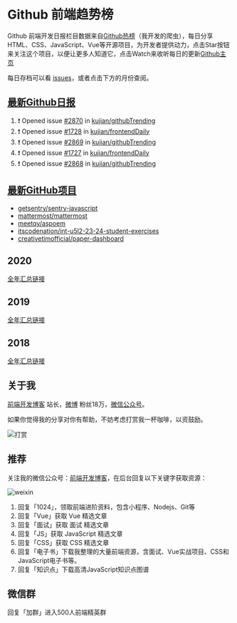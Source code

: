 # Github 前端趋势榜

Github 前端开发日报栏目数据来自[Github热榜](https://github.qdkfweb.cn/)（我开发的爬虫），每日分享HTML、CSS、JavaScript、Vue等开源项目，为开发者提供动力，点击Star按钮来关注这个项目，以便让更多人知道它，点击Watch来收听每日的更新[Github主页](https://github.com/kujian/githubTrending)

每日存档可以看 [issues](https://github.com/kujian/githubTrending/issues)，或者点击下方的月份查阅。

## [最新Github日报](https://github.com/kujian/githubTrending/issues)

<!--START_SECTION:activity-->
1. ❗ Opened issue [#2870](https://github.com/kujian/githubTrending/issues/2870) in [kujian/githubTrending](https://github.com/kujian/githubTrending)
2. ❗ Opened issue [#1728](https://github.com/kujian/frontendDaily/issues/1728) in [kujian/frontendDaily](https://github.com/kujian/frontendDaily)
3. ❗ Opened issue [#2869](https://github.com/kujian/githubTrending/issues/2869) in [kujian/githubTrending](https://github.com/kujian/githubTrending)
4. ❗ Opened issue [#1727](https://github.com/kujian/frontendDaily/issues/1727) in [kujian/frontendDaily](https://github.com/kujian/frontendDaily)
5. ❗ Opened issue [#2868](https://github.com/kujian/githubTrending/issues/2868) in [kujian/githubTrending](https://github.com/kujian/githubTrending)
<!--END_SECTION:activity-->


## [最新GitHub项目](https://github.qdkfweb.cn/)

<!-- BLOG-POST-LIST:START -->
- [getsentry/sentry-javascript](https://github.qdkfweb.cn/getsentry-sentry-javascript/)
- [mattermost/mattermost](https://github.qdkfweb.cn/mattermost-mattermost/)
- [meetqy/aspoem](https://github.qdkfweb.cn/meetqy-aspoem/)
- [itscodenation/int-u5l2-23-24-student-exercises](https://github.qdkfweb.cn/itscodenation-int-u5l2-23-24-student-exercises/)
- [creativetimofficial/paper-dashboard](https://github.qdkfweb.cn/creativetimofficial-paper-dashboard/)
<!-- BLOG-POST-LIST:END -->

## 2020
[全年汇总链接](https://github.com/kujian/githubTrending/tree/master/2020)
## 2019
[全年汇总链接](https://github.com/kujian/githubTrending/tree/master/2019)

## 2018
[全年汇总链接](https://github.com/kujian/githubTrending/tree/master/2018)

## 关于我

[前端开发博客](https://qdkfweb.cn/) 站长，[微博](https://weibo.com/kujian) 粉丝18万，[微信公众号](https://open.weixin.qq.com/qr/code?username=caibaojian_com)。


如果你觉得我的分享对你有帮助，不妨考虑打赏我一杯咖啡，以资鼓励。

![打赏](https://upload-images.jianshu.io/upload_images/570843-db4053c67a8c9ea9.png)

## 推荐

关注我的微信公众号：[前端开发博客](https://open.weixin.qq.com/qr/code?username=caibaojian_com)，在后台回复以下关键字获取资源：

![weixin](https://pic.qdkfweb.cn/uploads/2023/11/weixin.png)

1. 回复「1024」，领取前端进阶资料，包含小程序、Nodejs、Git等
2. 回复「Vue」获取 Vue 精选文章
3. 回复「面试」获取 面试 精选文章
4. 回复「JS」获取 JavaScript 精选文章
5. 回复「CSS」获取 CSS 精选文章
7. 回复「电子书」下载我整理的大量前端资源，含面试、Vue实战项目、CSS和JavaScript电子书等。
8. 回复「知识点」下载高清JavaScript知识点图谱

## 微信群

回复「加群」进入500人前端精英群


